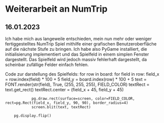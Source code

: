 # Weiterarbeit an NumTrip
## 16.01.2023

Ich habe mich aus langeweile entschieden, mein nun mehr oder weniger fertiggestelltes NumTrip Spiel mithilfe einer grafischen Benutzeroberfläche auf die nächste Stufe zu bringen. Ich habe also PyGame installiert, die initialisierung implementiert und das Spielfeld in einem simplen Fenster dargestellt. Das Spielfeld wird jedoch massiv fehlerhaft dargestellt, da scheinbar zufällige Felder einfach fehlen.

Code zur darstellung des Spielfelds:
    for row in board:
            for field in row:
                field_x = row.index(field) * 100 + 5
                field_y = board.index(row) * 100 + 5
                text = FONT.render(str(field), True, (255, 255, 255), FIELD_COLOR)
                textRect = text.get_rect()
                textRect.center = (field_x + 45, field_y + 45)
    
                pg.draw.rect(surface=screen, color=FIELD_COLOR, rect=pg.Rect(field_x, field_y, 90, 90), border_radius=4)
                screen.blit(text, textRect)
    
        pg.display.flip()
